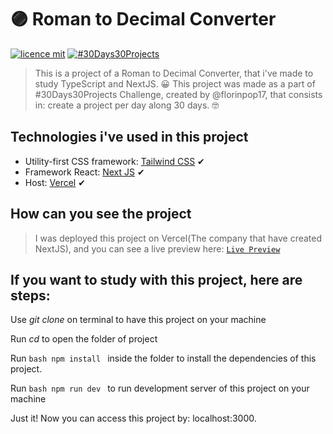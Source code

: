 # 🟣 Roman to Decimal Converter

[![licence mit](https://img.shields.io/github/license/ChristopherMarques/roman2decimal)](https://github.com/afonsopacifer/open-source-boilerplate/blob/master/LICENSE.md)
[![#30Days30Projects](https://img.shields.io/badge/Part%20of%20Challenge-30Days30Projects-orange)](https://github.com/florinpop17/100Days100Projects)

> This is a project of a Roman to Decimal Converter, that i've made to study TypeScript and NextJS. 😀
> This project was made as a part of #30Days30Projects Challenge, created by @florinpop17, that consists in: create a project per day along 30 days. 🤓

## Technologies i've used in this project

* Utility-first CSS framework: [Tailwind CSS](https://tailwindcss.com/) ✔
* Framework React: [Next JS](https://nextjs.org) ✔
* Host: [Vercel](https://vercel.com) ✔

## How can you see the project

> I was deployed this project on Vercel(The company that have created NextJS), and you can see a live preview here: [`Live Preview`](https://roman2decimal.vercel.app)

## If you want to study with this project, here are steps:

Use *git clone <repo>* on terminal to have this project on your machine

Run *cd <folder of project>* to open the folder of project

Run ```bash npm install ``` inside the folder to install the dependencies of this project.

Run ```bash npm run dev ``` to run development server of this project on your machine

Just it! Now you can access this project by: localhost:3000.
